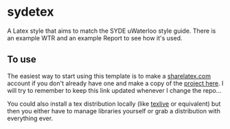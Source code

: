 # sydetex

A Latex style that aims to match the SYDE uWaterloo style guide. There is an example WTR and an example Report to see how it's used.

## To use

The easiest way to start using this template is to make a [sharelatex.com](https://www.sharelatex.com) account if you don't already have one and make a copy of the [project here](https://www.sharelatex.com/project/56b37bca3933941474671c13). I will try to remember to keep this link updated whenever I change the repo...

You could also install a tex distribution locally (like [texlive](https://www.tug.org/texlive/) or equivalent) but then you either have to manage libraries yourself or grab a distribution with everything ever.
